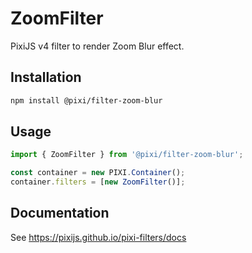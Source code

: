 # ZoomFilter

PixiJS v4 filter to render Zoom Blur effect.

## Installation

```bash
npm install @pixi/filter-zoom-blur
```

## Usage

```js
import { ZoomFilter } from '@pixi/filter-zoom-blur';

const container = new PIXI.Container();
container.filters = [new ZoomFilter()];
```

## Documentation

See https://pixijs.github.io/pixi-filters/docs